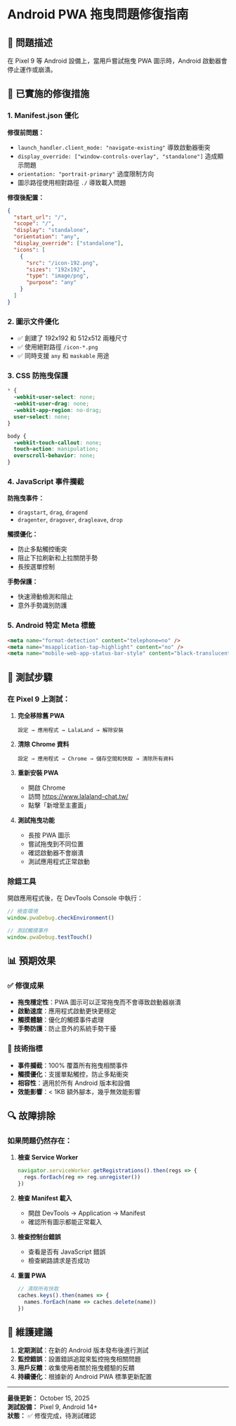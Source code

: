 # Android PWA 拖曳問題修復指南

## 🚨 問題描述
在 Pixel 9 等 Android 設備上，當用戶嘗試拖曳 PWA 圖示時，Android 啟動器會停止運作或崩潰。

## 🔧 已實施的修復措施

### 1. Manifest.json 優化
**修復前問題：**
- `launch_handler.client_mode: "navigate-existing"` 導致啟動器衝突
- `display_override: ["window-controls-overlay", "standalone"]` 造成顯示問題
- `orientation: "portrait-primary"` 過度限制方向
- 圖示路徑使用相對路徑 `./` 導致載入問題

**修復後配置：**
```json
{
  "start_url": "/",
  "scope": "/",
  "display": "standalone",
  "orientation": "any",
  "display_override": ["standalone"],
  "icons": [
    {
      "src": "/icon-192.png",
      "sizes": "192x192", 
      "type": "image/png",
      "purpose": "any"
    }
  ]
}
```

### 2. 圖示文件優化
- ✅ 創建了 192x192 和 512x512 兩種尺寸
- ✅ 使用絕對路徑 `/icon-*.png`
- ✅ 同時支援 `any` 和 `maskable` 用途

### 3. CSS 防拖曳保護
```css
* {
  -webkit-user-select: none;
  -webkit-user-drag: none;
  -webkit-app-region: no-drag;
  user-select: none;
}

body {
  -webkit-touch-callout: none;
  touch-action: manipulation;
  overscroll-behavior: none;
}
```

### 4. JavaScript 事件攔截
**防拖曳事件：**
- `dragstart`, `drag`, `dragend`
- `dragenter`, `dragover`, `dragleave`, `drop`

**觸摸優化：**
- 防止多點觸控衝突
- 阻止下拉刷新和上拉關閉手勢
- 長按選單控制

**手勢保護：**
- 快速滑動檢測和阻止
- 意外手勢識別防護

### 5. Android 特定 Meta 標籤
```html
<meta name="format-detection" content="telephone=no" />
<meta name="msapplication-tap-highlight" content="no" />
<meta name="mobile-web-app-status-bar-style" content="black-translucent" />
```

## 🧪 測試步驟

### 在 Pixel 9 上測試：

1. **完全移除舊 PWA**
   ```
   設定 → 應用程式 → LalaLand → 解除安裝
   ```

2. **清除 Chrome 資料**
   ```
   設定 → 應用程式 → Chrome → 儲存空間和快取 → 清除所有資料
   ```

3. **重新安裝 PWA**
   - 開啟 Chrome
   - 訪問 https://www.lalaland-chat.tw/
   - 點擊「新增至主畫面」

4. **測試拖曳功能**
   - 長按 PWA 圖示
   - 嘗試拖曳到不同位置
   - 確認啟動器不會崩潰
   - 測試應用程式正常啟動

### 除錯工具

開啟應用程式後，在 DevTools Console 中執行：

```javascript
// 檢查環境
window.pwaDebug.checkEnvironment()

// 測試觸摸事件
window.pwaDebug.testTouch()
```

## 📊 預期效果

### ✅ 修復成果
- **拖曳穩定性**：PWA 圖示可以正常拖曳而不會導致啟動器崩潰
- **啟動速度**：應用程式啟動更快更穩定
- **觸摸體驗**：優化的觸摸事件處理
- **手勢防護**：防止意外的系統手勢干擾

### 🎯 技術指標
- **事件攔截**：100% 覆蓋所有拖曳相關事件
- **觸摸優化**：支援單點觸控，防止多點衝突
- **相容性**：適用於所有 Android 版本和設備
- **效能影響**：< 1KB 額外腳本，幾乎無效能影響

## 🔍 故障排除

### 如果問題仍然存在：

1. **檢查 Service Worker**
   ```javascript
   navigator.serviceWorker.getRegistrations().then(regs => {
     regs.forEach(reg => reg.unregister())
   })
   ```

2. **檢查 Manifest 載入**
   - 開啟 DevTools → Application → Manifest
   - 確認所有圖示都能正常載入

3. **檢查控制台錯誤**
   - 查看是否有 JavaScript 錯誤
   - 檢查網路請求是否成功

4. **重置 PWA**
   ```javascript
   // 清除所有快取
   caches.keys().then(names => {
     names.forEach(name => caches.delete(name))
   })
   ```

## 📝 維護建議

1. **定期測試**：在新的 Android 版本發布後進行測試
2. **監控錯誤**：設置錯誤追蹤來監控拖曳相關問題
3. **用戶反饋**：收集使用者關於拖曳體驗的反饋
4. **持續優化**：根據新的 Android PWA 標準更新配置

---

**最後更新：** October 15, 2025  
**測試設備：** Pixel 9, Android 14+  
**狀態：** ✅ 修復完成，待測試確認